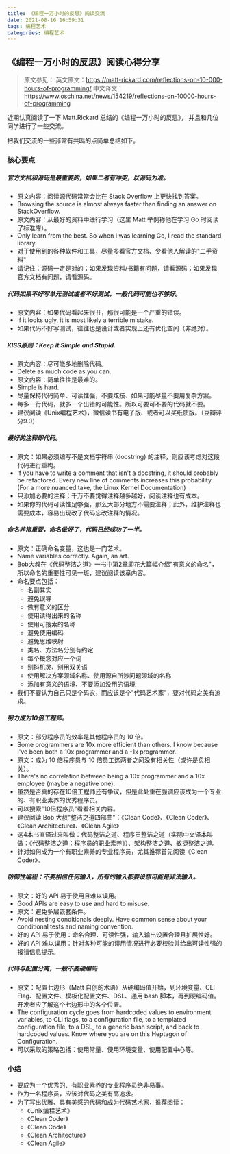 ```yaml
---
title: 《编程一万小时的反思》阅读交流
date: 2021-08-16 16:59:31
tags: 编程艺术
categories: 编程艺术
---
```


《编程一万小时的反思》阅读心得分享
------------

> 原文参见：
> 英文原文：https://matt-rickard.com/reflections-on-10-000-hours-of-programming/
> 中文译文：https://www.oschina.net/news/154219/reflections-on-10000-hours-of-programming

近期认真阅读了一下 Matt.Rickard 总结的《编程一万小时的反思》， 并且和几位同学进行了一些交流。

把我们交流的一些非常有共鸣的点简单总结如下。

### 核心要点

##### 官方文档和源码是最重要的，如果二者有冲突，以源码为准。

- 原文内容：阅读源代码常常会比在 Stack Overflow 上更快找到答案。
- Browsing the source is almost always faster than finding an answer on StackOverflow.
- 原文内容：从最好的资料中进行学习（这里 Matt 举例称他在学习 Go 时阅读了标准库）。
- Only learn from the best. So when I was learning Go, I read the standard library.
- 对于使用到的各种软件和工具，尽量多看官方文档、少看他人解读的"二手资料"
- 请记住：源码一定是对的；如果发现资料/书籍有问题，请看源码；如果发现官方文档有问题，请看源码。

##### 代码如果不好写单元测试或者不好测试，一般代码可能也不够好。
- 原文内容：如果代码看起来很丑，那很可能是一个严重的错误。
- If it looks ugly, it is most likely a terrible mistake.  
- 如果代码不好写测试，往往也是设计或者实现上还有优化空间（非绝对）。

##### KISS原则：Keep it Simple and Stupid.
- 原文内容：尽可能多地删除代码。
- Delete as much code as you can.  
- 原文内容：简单往往是最难的。
- Simple is hard. 
- 尽量保持代码简单、可读性强，不要炫技、如果可能尽量不要用复杂方案。
- 每多一行代码，就多一个出错的可能性。所以可要可不要的代码就不要。
- 建议阅读《Unix编程艺术》，微信读书有电子版、或者可以买纸质版。（豆瓣评分9.0）

##### 最好的注释即代码。
- 原文：如果必须编写不是文档字符串 (docstring) 的注释，则应该考虑对这段代码进行重构。
- If you have to write a comment that isn't a docstring, it should probably be refactored. Every new line of comments increases this probability. (For a more nuanced take, the Linux Kernel Documentation)
- 只添加必要的注释；千万不要觉得注释越多越好，阅读注释也有成本。
- 如果你的代码可读性足够强，那么大部分地方不需要注释；此外，维护注释也需要成本，容易出现改了代码忘改注释的情况。

##### 命名非常重要，命名做好了，代码已经成功了一半。
- 原文：正确命名变量，这也是一门艺术。
- Name variables correctly. Again, an art.  
- Bob大叔在《代码整洁之道》一书中第2章即花大篇幅介绍"有意义的命名"，所以命名的重要性可见一斑，建议阅读该章内容。
- 命名要点包括：
  - 名副其实
  - 避免误导
  - 做有意义的区分
  - 使用读得出来的名称
  - 使用可搜索的名称
  - 避免使用编码
  - 避免思维映射
  - 类名、方法名分别有约定
  - 每个概念对应一个词
  - 别抖机灵、别用双关语
  - 使用解决方案领域名称、使用源自所涉问题领域的名称
  - 添加有意义的语境、不要添加没用的语境
- 我们不要认为自己只是个码农，而应该是个"代码艺术家"，要对代码之美有追求。

##### 努力成为10倍工程师。

- 原文：部分程序员的效率是其他程序员的 10 倍。
- Some programmers are 10x more efficient than others. I know because I've been both a 10x programmer and a -1x programmer.
- 原文：成为 10 倍程序员与 10 倍员工这两者之间没有相关性（或许是负相关）。
- There's no correlation between being a 10x programmer and a 10x employee (maybe a negative one).
- 虽然是否真的存在10倍工程师还有争议，但是此处重在强调应该成为一个专业的、有职业素养的优秀程序员。
- 可以搜索"10倍程序员"看看相关内容。
- 建议阅读 Bob 大叔"整洁之道四部曲"：《Clean Code》、《Clean Coder》、《Clean Architecture》、《Clean Agile》
- 这4本书直译过来叫做：代码整洁之道、程序员整洁之道（实际中文译本叫做：《代码整洁之道：程序员的职业素养》）、架构整洁之道、敏捷整洁之道。
- 针对如何成为一个有职业素养的专业程序员，尤其推荐首先阅读《Clean Coder》。

##### 防御性编程：不要相信任何输入，所有的输入都要设想可能是非法输入。

- 原文：好的 API 易于使用且难以误用。
- Good APIs are easy to use and hard to misuse.  
- 原文：避免多层嵌套条件。
- Avoid nesting conditionals deeply. Have common sense about your conditional tests and naming convention.  
- 好的 API 易于使用：命名合理、可读性强，输入输出设置合理且扩展性好。
- 好的 API 难以误用：针对各种可能的误用情况进行必要校验并给出可读性强的报错信息提示。

##### 代码与配置分离，一般不要硬编码
- 原文：配置七边形（Matt 自创的术语）从硬编码值开始，到环境变量、CLI Flag、配置文件、模板化配置文件、DSL、通用 bash 脚本，再到硬编码值。开发者应了解这个七边形中的各个位置。
- The configuration cycle goes from hardcoded values to environment variables, to CLI flags, to a configuration file, to a templated configuration file, to a DSL, to a generic bash script, and back to hardcoded values. Know where you are on this Heptagon of Configuration.
- 可以采取的策略包括：使用常量、使用环境变量、使用配置中心等。

### 小结

- 要成为一个优秀的、有职业素养的专业程序员绝非易事。
- 作为一名程序员，应该对代码之美有高追求。
- 为了写出优雅、具有美感的代码和成为代码艺术家，推荐阅读：
  - 《Unix编程艺术》 
  - 《Clean Coder》
  - 《Clean Code》
  - 《Clean Architecture》
  - 《Clean Agile》
